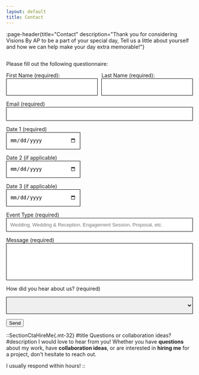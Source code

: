 ```yaml
---
layout: default
title: Contact
---
```


:page-header{title="Contact" description="Thank you for considering Visions By AP to be a part of your special day, Tell us a little about yourself and how we can help make your day extra memorable!"}

##

<form
  action="https://formspree.io/f/xyyarkro"
  method="POST"
>

Please fill out the following questionnaire:

<div style="display: flex; gap: 10px;">
  <div>
    <label for="first-name">First Name (required):</label>
    <input type="text" name="first-name" id="first-name" style="color: black; height: 46px; width: 100%; padding: 10px; border: 1px solid black;" aria-required="true" required>
  </div>
  <div>
    <label for="last-name">Last Name (required):</label>
    <input type="text" name="last-name" id="last-name" style="color: black; height: 46px; width: 100%; padding: 10px; border: 1px solid black;" aria-required="true" required>
  </div>
</div>

Email (required)
<input type="email" name="email" style="color: black; width: 100%; padding: 10px; border: 1px solid black;" aria-required="true" required>

Date 1 (required)
<br>
<input type="date" name="date1" style="color: black; width: 200px; height: 46px; padding: 10px; border: 1px solid black;" aria-required="true" required>

Date 2 (if applicable)
<br>
<input type="date" name="date2" style="color: black; width: 200px; height: 46px; padding: 10px; border: 1px solid black;">

Date 3 (if applicable)
<br>
<input type="date" name="date3" style="color: black; width: 200px; height: 46px; padding: 10px; border: 1px solid black;">

Event Type (required)
<input type="text" name="type" style="color: black; width: 100%; padding: 10px; border: 1px solid black;" placeholder="Wedding, Wedding & Reception, Engagement Session, Proposal, etc." aria-required="true" required>

Message (required)
<input type="text" name="message" style="color: black; width: 100%; height: 100px; padding: 10px; border: 1px solid black;" aria-required="true" required>

How did you hear about us? (required)

<select name="source" style="color: black; width: 100%; height: 46px; padding: 10px; border: 1px solid black;" aria-label="Dropdown" required>
  <option value=""></option>
  <option value="Online Search">Online Search</option>
  <option value="Instagram">Instagram</option>
  <option value="TikTok">TikTok</option>
  <option value="Facebook">Facebook</option>
  <option value="Wedding Planner">Wedding Planner</option>
  <option value="Referred">Referred</option>
  <option value="Other">Other</option>
</select>

  <button type="submit">Send</button>
</form>





::SectionCtaHireMe{.mt-32}
#title
Questions or collaboration ideas?
#description
I would love to hear from you! Whether you have __questions__ about my work, have __collaboration ideas__, or are interested in __hiring me__ for a project, don't hesitate to reach out.

I usually respond within hours!
::
